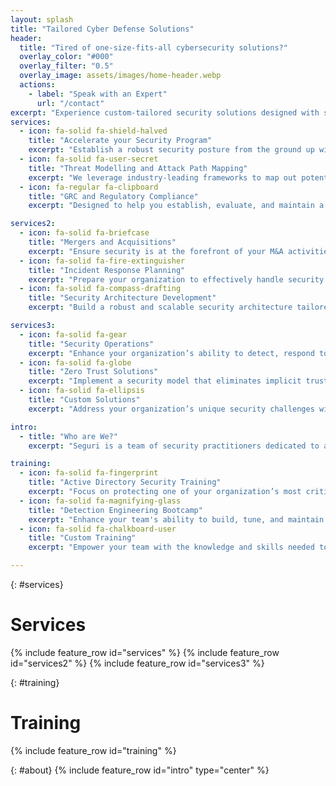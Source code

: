 ```yaml
---
layout: splash
title: "Tailored Cyber Defense Solutions"
header:
  title: "Tired of one-size-fits-all cybersecurity solutions?"
  overlay_color: "#000"
  overlay_filter: "0.5"
  overlay_image: assets/images/home-header.webp
  actions:
    - label: "Speak with an Expert"
      url: "/contact"
excerpt: "Experience custom-tailored security solutions designed with security practitioners in mind."
services:
  - icon: fa-solid fa-shield-halved
    title: "Accelerate your Security Program"
    excerpt: "Establish a robust security posture from the ground up with our **Accelerate Your Security Program** service. Beginning with an in-depth assessment of your current security landscape, we identify gaps and opportunities for improvement, leveraging industry best practices and frameworks to create a tailored security strategy. Whether you're building a new program or enhancing an existing one, our expert guidance ensures your security foundation is solid, scalable, and resilient."
  - icon: fa-solid fa-user-secret
    title: "Threat Modelling and Attack Path Mapping"
    excerpt: "We leverage industry-leading frameworks to map out potential attack paths with our threat modeling services, enabling your organization to prioritize security efforts effectively. This proactive, data-driven approach ensures your security investments are targeted where they will have the greatest impact, moving beyond reactive measures to a robust and resilient defense strategy. Additionally, comprehensive threat models can justify the allocation of security resources, ensuring that your organization’s defenses are both efficient and effective."
  - icon: fa-regular fa-clipboard
    title: "GRC and Regulatory Compliance"
    excerpt: "Designed to help you establish, evaluate, and maintain a comprehensive governance, risk, and compliance (GRC) program, our GRC and Regulatory Compliance services meet both customer and regulatory requirements. Whether you're just starting your GRC program, need to assess its effectiveness, or require assistance in meeting specific compliance standards, our expert team is here to guide you every step of the way. We support compliance with key frameworks and standards such as CMMC, ISO 27001, SOC 2, IT SOX, and Cyber Essentials."

services2:
  - icon: fa-solid fa-briefcase
    title: "Mergers and Acquisitions"
    excerpt: "Ensure security is at the forefront of your M&A activities with our Mergers and Acquisitions solutions. We provide comprehensive assessments to identify potential risks and vulnerabilities in the target company’s security posture, enabling you to make informed decisions. Our approach includes detailed integration plans to align security practices, ensuring that your expanded organization remains resilient and secure throughout the transition."
  - icon: fa-solid fa-fire-extinguisher
    title: "Incident Response Planning"
    excerpt: "Prepare your organization to effectively handle security incidents with our Incident Response Planning services. We develop comprehensive incident response plans, conduct tabletop exercises (TTX) to test and refine your strategies, and create detailed incident response playbooks to ensure your team is ready to respond swiftly and efficiently to any threat."
  - icon: fa-solid fa-compass-drafting
    title: "Security Architecture Development"
    excerpt: "Build a robust and scalable security architecture tailored to your organization’s unique needs with our Security Architecture Development services. We work closely with your team to develop a customized security framework, create custom artifacts and metamodels, and provide a detailed architecture roadmap that aligns with your long-term security goals."

services3:
  - icon: fa-solid fa-gear
    title: "Security Operations"
    excerpt: "Enhance your organization’s ability to detect, respond to, and mitigate security threats with our Security Operations services. We offer comprehensive detection engineering, perform gap analysis and tuning, and develop alert triage playbooks to optimize your security operations and ensure your defenses are always at their peak."
  - icon: fa-solid fa-globe
    title: "Zero Trust Solutions"
    excerpt: "Implement a security model that eliminates implicit trust and continuously validates every stage of digital interaction with our Zero Trust Solutions. We work with you to design and deploy a Zero Trust architecture that aligns with your organization’s specific needs, ensuring that all users, devices, and applications are securely authenticated and authorized, regardless of their location."
  - icon: fa-solid fa-ellipsis
    title: "Custom Solutions"
    excerpt: "Address your organization’s unique security challenges with our Custom Solutions service, offering fully tailored strategies that meet your specific needs. Whether you're facing particular challenges or looking to implement specialized security measures, we work closely with you to develop and execute solutions that address your most critical security concerns. Our services are as flexible and adaptable as your business requires—no 'one-size-fits-all' approach here."

intro:
  - title: "Who are We?"
    excerpt: "Seguri is a team of security practitioners dedicated to addressing the concerns and challenges we’ve faced in the field. With experience spanning consulting for some of the world’s largest companies, securing large enterprise mergers and acquisitions, and building security programs from the ground up at startups, we understand the diverse challenges businesses encounter.  <br>  <br> Our mission is to provide actionable and practical assessments and services that meet your unique requirements without any big surprises when the report comes along. We believe in fully customizable, tailored solutions—not a set of unmovable options from a menu. By leveraging our extensive experience and industry knowledge, we ensure that our services are both effective and aligned with your specific needs, delivering security insights that you can act on immediately. At Seguri, we are committed to helping you enhance your security posture with precision and confidence."

training:
  - icon: fa-solid fa-fingerprint
    title: "Active Directory Security Training"
    excerpt: "Focus on protecting one of your organization’s most critical assets with our Active Directory Security Training. This program dives deep into best practices, common vulnerabilities, and advanced techniques to secure and harden your Active Directory environment. Participants will learn how to detect and mitigate threats, implement robust access controls, and maintain the integrity of their directory services."
  - icon: fa-solid fa-magnifying-glass
    title: "Detection Engineering Bootcamp"
    excerpt: "Enhance your team's ability to build, tune, and maintain effective detection mechanisms with our Detection Engineering Bootcamp. This intensive, hands-on course provides expertise in crafting custom detection rules, leveraging advanced analytics, and responding to security incidents with precision. It’s essential training for any organization looking to elevate their threat detection capabilities."
  - icon: fa-solid fa-chalkboard-user
    title: "Custom Training"
    excerpt: "Empower your team with the knowledge and skills needed to defend against today’s sophisticated cyber threats through our training services. We offer comprehensive, hands-on training programs tailored to your organization’s unique needs and security goals. Covering a wide range of topics, from foundational security principles to advanced threat detection and response techniques, our training provides actionable and practical learning experiences, ensuring your team can immediately apply what they’ve learned to enhance your security posture."

---
```

{: #services}
# Services 
{% include feature_row id="services" %}
{% include feature_row id="services2" %}
{% include feature_row id="services3" %}

{: #training}
# Training
{% include feature_row id="training" %}


{: #about} 
{% include feature_row id="intro" type="center" %}